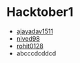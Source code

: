 # Hacktober1
- [ajayadav1511](https://github.com/ajayadav1511)
- [nived98](https://github.com/nived98)
- [rohit0128](https://github.com/rohit0128)
- abcccdcddcd
